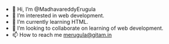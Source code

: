 - 👋 Hi, I’m @MadhavareddyErugula
- 👀 I’m interested in web development.
- 🌱 I’m currently learning HTML.
- 💞️ I’m looking to collaborate on learning of web development.
- 📫 How to reach me merugula@gitam.in

<!---
MadhavareddyErugula/MadhavareddyErugula is a ✨ special ✨ repository because its `README.md` (this file) appears on your GitHub profile.
You can click the Preview link to take a look at your changes.
--->
